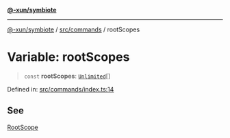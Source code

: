 [**@-xun/symbiote**](../../../README.md)

***

[@-xun/symbiote](../../../README.md) / [src/commands](../README.md) / rootScopes

# Variable: rootScopes

> `const` **rootScopes**: [`Unlimited`](../../configure/enumerations/UnlimitedGlobalScope.md#unlimited)[]

Defined in: [src/commands/index.ts:14](https://github.com/Xunnamius/symbiote/blob/1ec1b7bdf126210dcfd31b34e7c9448cbcc26d1c/src/commands/index.ts#L14)

## See

[RootScope](../../configure/enumerations/UnlimitedGlobalScope.md)
